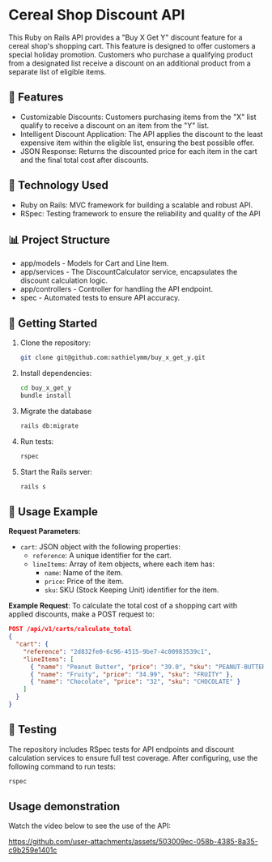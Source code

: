 # Cereal Shop Discount API
This Ruby on Rails API provides a "Buy X Get Y" discount feature for a cereal shop's shopping cart. This feature is designed to offer customers a special holiday promotion. Customers who purchase a qualifying product from a designated list receive a discount on an additional product from a separate list of eligible items.

## 📝 Features
  - Customizable Discounts: Customers purchasing items from the "X" list qualify to receive a discount on an item from the "Y" list.
  - Intelligent Discount Application: The API applies the discount to the least expensive item within the eligible list, ensuring the best possible offer.
  - JSON Response: Returns the discounted price for each item in the cart and the final total cost after discounts.
    
## 🔧 Technology Used
  - Ruby on Rails: MVC framework for building a scalable and robust API.
  - RSpec: Testing framework to ensure the reliability and quality of the API

## 📊 Project Structure
  - app/models - Models for Cart and Line Item.
  - app/services - The DiscountCalculator service, encapsulates the discount calculation logic.
  - app/controllers - Controller for handling the API endpoint.
  - spec - Automated tests to ensure API accuracy.

## 🚀 Getting Started
  1. Clone the repository:
     ```bash
     git clone git@github.com:nathielymm/buy_x_get_y.git
     ```

  2. Install dependencies:
     ```bash
     cd buy_x_get_y
     bundle install
     ```
  3. Migrate the database
     ```bash
     rails db:migrate
     ```
  4. Run tests:
      ```bash
     rspec
     ```
  5. Start the Rails server:
     ```bash
     rails s
     ```
     
## 📌 Usage Example
**Request Parameters**:
- `cart`: JSON object with the following properties:
  - `reference`: A unique identifier for the cart.
  - `lineItems`: Array of item objects, where each item has:
    - `name`: Name of the item.
    - `price`: Price of the item.
    - `sku`: SKU (Stock Keeping Unit) identifier for the item.

**Example Request**:
To calculate the total cost of a shopping cart with applied discounts, make a POST request to:
```json
POST /api/v1/carts/calculate_total
{
  "cart": {
    "reference": "2d832fe0-6c96-4515-9be7-4c00983539c1",
    "lineItems": [
      { "name": "Peanut Butter", "price": "39.0", "sku": "PEANUT-BUTTER" },
      { "name": "Fruity", "price": "34.99", "sku": "FRUITY" },
      { "name": "Chocolate", "price": "32", "sku": "CHOCOLATE" }
    ]
  }
}
```
##  🧪 Testing
The repository includes RSpec tests for API endpoints and discount calculation services to ensure full test coverage. After configuring, use the following command to run tests:
```bash
rspec
```

## Usage demonstration
Watch the video below to see the use of the API:

https://github.com/user-attachments/assets/503009ec-058b-4385-8a35-c9b259e1401c

